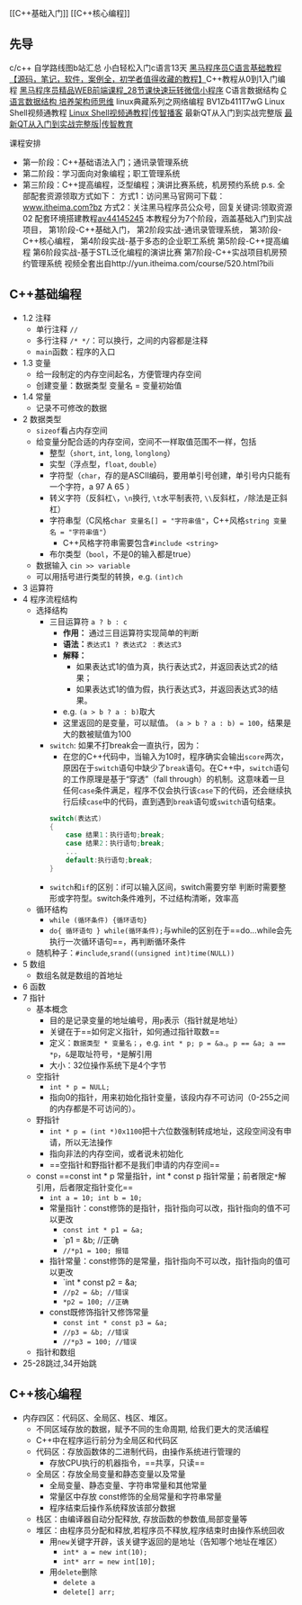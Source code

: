 [[C++基础入门]]
[[C++核心编程]]
## 先导
c/c++ 自学路线图b站汇总
小白轻松入门c语言13天 [黑马程序员C语言基础教程【源码，笔记，软件，案例全，初学者值得收藏的教程】](https://www.bilibili.com/video/BV1vs411n7TH/?vd_source=c36274ab260939107d72b44fc0e0e746)C++教程从0到1入门编程 [黑马程序员精品WEB前端课程_28节课快速玩转微信小程序](https://www.bilibili.com/video/BV1Ct411p7bj/?vd_source=c36274ab260939107d72b44fc0e0e746)
C语言数据结构 [C语言数据结构 培养架构师思维](https://www.bilibili.com/video/BV1Pb411g7bU/?vd_source=c36274ab260939107d72b44fc0e0e746)
linux典藏系列之网络编程 BV1Zb411T7wG
Linux Shell视频通教程 [Linux Shell视频通教程|传智播客](https://www.bilibili.com/video/BV14b411j7oH/?vd_source=c36274ab260939107d72b44fc0e0e746)
最新QT从入门到实战完整版 [最新QT从入门到实战完整版|传智教育](https://www.bilibili.com/video/BV1g4411H78N/?vd_source=c36274ab260939107d72b44fc0e0e746)

课程安排
- 第一阶段：C++基础语法入门；通讯录管理系统
- 第二阶段：学习面向对象编程；职工管理系统
- 第三阶段：C++提高编程，泛型编程；演讲比赛系统，机房预约系统
p.s.
全部配套资源领取方式如下： 方式1：访问黑马官网可下载：www.itheima.com?bz 方式2：关注黑马程序员公众号，回复关键词:领取资源02 配套环境搭建教程[av44145245](https://www.bilibili.com/video/av44145245/?spm_id_from=333.788.video.desc.click) 本教程分为7个阶段，涵盖基础入门到实战项目， 第1阶段-C++基础入门， 第2阶段实战-通讯录管理系统， 第3阶段-C++核心编程， 第4阶段实战-基于多态的企业职工系统 第5阶段-C++提高编程 第6阶段实战-基于STL泛化编程的演讲比赛 第7阶段-C++实战项目机房预约管理系统 视频全套出自http://yun.itheima.com/course/520.html?bili
## C++基础编程
- 1.2 注释
	- 单行注释 `//`
	- 多行注释 `/* */`：可以换行，之间的内容都是注释
	- `main`函数：程序的入口
- 1.3 变量
	- 给一段制定的内存空间起名，方便管理内存空间
	- 创建变量：数据类型 变量名 = 变量初始值
- 1.4 常量
	- 记录不可修改的数据
- 2 数据类型
	- `sizeof`看占内存空间
	- 给变量分配合适的内存空间，空间不一样取值范围不一样，包括
		- 整型（`short`, `int`, `long`, `longlong`）
		- 实型（浮点型，`float`, `double`）
		- 字符型（`char`，存的是ASCII编码，要用单引号创建，单引号内只能有一个字符，a 97 A 65 ）
		- 转义字符（反斜杠`\`，`\n`换行, `\t`水平制表符, `\\`反斜杠，`/`除法是正斜杠）
		- 字符串型（C风格`char 变量名[] = "字符串值"`，C++风格`string 变量名 = "字符串值"`）
			- C++风格字符串需要包含`#include <string>`
		- 布尔类型（`bool`，不是0的输入都是true）
	- 数据输入 `cin >> variable`
	- 可以用括号进行类型的转换，e.g. `(int)ch`
- 3 运算符
- 4 程序流程结构
	- 选择结构
		- 三目运算符 `a ? b : c`
			- **作用：** 通过三目运算符实现简单的判断
			- **语法：**`表达式1 ? 表达式2 ：表达式3`
			- **解释：**
				- 如果表达式1的值为真，执行表达式2，并返回表达式2的结果；
				- 如果表达式1的值为假，执行表达式3，并返回表达式3的结果。
			- e.g. `(a > b ? a : b)`取大
			- 这里返回的是变量，可以赋值。 `(a > b ? a : b) = 100`，结果是大的数被赋值为100
		- `switch`: 如果不打break会一直执行，因为：
			- 在您的C++代码中，当输入为10时，程序确实会输出`score`两次，原因在于`switch`语句中缺少了`break`语句。在C++中，`switch`语句的工作原理是基于“穿透”（fall through）的机制。这意味着一旦任何`case`条件满足，程序不仅会执行该`case`下的代码，还会继续执行后续`case`中的代码，直到遇到`break`语句或`switch`语句结束。
			```C++
			switch(表达式)
			{
				case 结果1：执行语句;break;
				case 结果2：执行语句;break;
				...
				default:执行语句;break;
			}
			```
		- `switch`和`if`的区别：if可以输入区间，switch需要穷举 判断时需要整形或字符型。switch条件难列，不过结构清晰，效率高
	- 循环结构
		- `while (循环条件) {循环语句}`
		- `do{ 循环语句 } while(循环条件);`与while的区别在于==do...while会先执行一次循环语句==，再判断循环条件
	- 随机种子：`#include`,`srand((unsigned int)time(NULL))`
- 5 数组
	- 数组名就是数组的首地址
- 6 函数
- 7 指针
	- 基本概念
		- 目的是记录变量的地址编号，用`p`表示（指针就是地址）
		- 关键在于==如何定义指针，如何通过指针取数==
		- 定义：`数据类型 * 变量名；`，e.g. `int * p; p = &a`.。`p == &a; a == *p`，`&`是取址符号，`*`是解引用
		- 大小：32位操作系统下是4个字节
	- 空指针
		- `int * p = NULL;`
		- 指向0的指针，用来初始化指针变量，该段内存不可访问（0-255之间的内存都是不可访问的）。
	- 野指针
		- `int * p = (int *)0x1100`把十六位数强制转成地址，这段空间没有申请，所以无法操作
		- 指向非法的内存空间，或者说未初始化
		- ==空指针和野指针都不是我们申请的内存空间==
	- const ==const int * p 常量指针，int * const p 指针常量；前者限定`*`解引用，后者限定指针变化==
		- `int a = 10; int b = 10;`
		- 常量指针：const修饰的是指针，指针指向可以改，指针指向的值不可以更改
			- `const int * p1 = &a; `
			- `p1 = &b; //正确 
			- `//*p1 = 100; 报错 `
		- 指针常量：const修饰的是常量，指针指向不可以改，指针指向的值可以更改
			- `int * const p2 = &a; 
			- `//p2 = &b; //错误 `
			- `*p2 = 100; //正确 `
		- const既修饰指针又修饰常量
			- `const int * const p3 = &a; `
			- `//p3 = &b; //错误 `
			- `//*p3 = 100; //错误`
	- 指针和数组
- 25-28跳过,34开始跳
## C++核心编程
- 内存四区：代码区、全局区、栈区、堆区。
	- 不同区域存放的数据，赋予不同的生命周期, 给我们更大的灵活编程
	* C++中在程序运行前分为全局区和代码区
	- 代码区：存放函数体的二进制代码，由操作系统进行管理的
		- 存放CPU执行的机器指令，==共享，只读==
	- 全局区：存放全局变量和静态变量以及常量
		- 全局变量、静态变量、字符串常量和其他常量
		* 常量区中存放 const修饰的全局常量和字符串常量
		- 程序结束后操作系统释放该部分数据
	- 栈区：由编译器自动分配释放, 存放函数的参数值,局部变量等
	- 堆区：由程序员分配和释放,若程序员不释放,程序结束时由操作系统回收
		- 用`new`关键字开辟，该关键字返回的是地址（告知哪个地址在堆区）
			- `int* a = new int(10);`
			- `int* arr = new int[10];`
		- 用`delete`删除
			- `delete a`
			- `delete[] arr;`